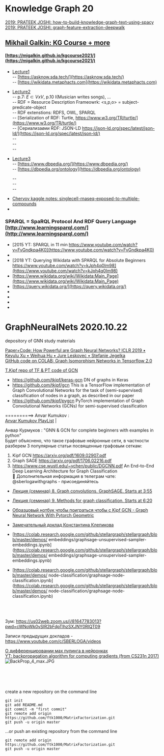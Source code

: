 # Knowledge Graph 20

[2019: PRATEEK JOSHI: how-to-build-knowledge-graph-text-using-spacy](https://www.analyticsvidhya.com/blog/2019/10/how-to-build-knowledge-graph-text-using-spacy/)<br>
[2019: PRATEEK JOSHI: graph-feature-extraction-deepwalk](https://www.analyticsvidhya.com/blog/2019/11/graph-feature-extraction-deepwalk/)<br>

## [Mikhail Galkin: KG Course + more](https://migalkin.github.io/)<br>
#### [https://migalkin.github.io/kgcourse2021/](https://migalkin.github.io/kgcourse2021/)<br>
 - [Lecture1](https://migalkin.github.io/kgcourse2021/assets/slides/Lecture1.pdf)<br>
     -- [https://asknow.sda.tech/](https://asknow.sda.tech/)<br>
     -- [https://wikidata.metaphacts.com](https://wikidata.metaphacts.com)<br>
 - [Lecture2](https://migalkin.github.io/kgcourse2021/assets/slides/Lecture2.pdf)<br>
     -- p.7: $E\subset VxV$, p.10 I(Musician writes songs), ...<br>
     -- RDF = Resource Description Frameowrk: <s,p,o> = subject-predicate-object<br>
     -- RDF extenstions: RDFS, OWL, SPARQL<br>
     -- [Serialization of RDF: Turtle,  https://www.w3.org/TR/turtle/](https://www.w3.org/TR/turtle/)<br>
     -- [Сериализаøии RDF: JSON-LD https://json-ld.org/spec/latest/json-ld/](https://json-ld.org/spec/latest/json-ld/)<br>
     -- []()<br>
     -- []()<br>
     -- []()<br>
 - [Lecture3](https://migalkin.github.io/kgcourse2021/assets/slides/Lecture3.pdf)<br>
     -- [https://www.dbpedia.org/](https://www.dbpedia.org/)<br>
     -- [https://dbpedia.org/ontology](https://dbpedia.org/ontology)<br>
     
     -- []()<br>
     -- []()<br>
     -- []()<br>
     
* [Chervov kaggle notes: singlecell-rnaseq-exposed-to-multiple-compounds](https://www.kaggle.com/alexandervc/singlecell-rnaseq-exposed-to-multiple-compounds/discussion/220461)<br>
* []()<br>

### SPARQL = SpaRQL Protocol And RDF Query Language [http://www.learningsparql.com/](http://www.learningsparql.com/)<br>
* [2015 YT: SPARQL in 11 min   https://www.youtube.com/watch?v=FvGndkpa4K0](https://www.youtube.com/watch?v=FvGndkpa4K0)<br>
* <br>
* [2018 YT: Querying Wikidata with SPARQL for Absolute Beginners https://www.youtube.com/watch?v=kJph4q0Im98](https://www.youtube.com/watch?v=kJph4q0Im98)<br>
* [https://www.wikidata.org/wiki/Wikidata:Main_Page](https://www.wikidata.org/wiki/Wikidata:Main_Page)<br>
* [https://query.wikidata.org/](https://query.wikidata.org/)<br>
* []()<br>
* []()<br>
* []()<br>
* []()<br>










# GraphNeuralNets 2020.10.22

depository of GNN study materials

[Paper+Code: How Powerful are Graph Neural Networks? ICLR 2019 • Keyulu Xu • Weihua Hu • Jure Leskovec • Stefanie Jegelka](https://arxiv.org/abs/1810.00826)<br>
[GitHub code on COLAB: Graph Isomorphism Networks in Tensorflow 2.0](https://github.com/calciver/Graph-Isomorphism-Networks/blob/master/Tensorflow_2_0_Graph_Isomorphism_Networks_(GIN).ipynb)<br>



[T.Kipf repo of TF & PT code of GCN](https://github.com/tkipf)<br>
- https://github.com/tkipf/keras-gcn  DN of graphs in Keras
- https://github.com/tkipf/gcn   This is a TensorFlow implementation of Graph Convolutional Networks for the task of (semi-supervised) classification of nodes in a graph, as described in our paper
- https://github.com/tkipf/pygcn PyTorch implementation of Graph Convolutional Networks (GCNs) for semi-supervised classification

==========> Anvar Kumukov : <br>
<a href="https://www.youtube.com/playlist?list=PLiptW-XRuYFXTlSmu4qR7dmVXe6eFelV9"> Anvar Kumukov PlayList</A> |<br>

Aнвар Курмуков :   "GNN & GCN for complete beginners with examples in python"<br>
Будет объяснено, что такое графовые нейронные сети, в частности разберем 3 популярные статьи посвященные графовым сеткам:<br>
1. Kipf GCN https://arxiv.org/pdf/1609.02907.pdf<br>
2. Graph SAGE https://arxiv.org/pdf/1706.02216.pdf<br>
3. https://www.cse.wustl.edu/~ychen/public/DGCNN.pdf  An End-to-End Deep Learning Architecture for Graph Classification<br>
📝 Дополнительная информация в телеграм чате: @sberlogawithgraphs - присоединяйтесь<br>
* [Лекция (семинар) 8. Graph convolutions. GraphSAGE. Starts at 3:55](https://www.youtube.com/watch?reload=9&v=w0Y8TEUArkI&feature=youtu.be)<br>
* [Лекция (семинар) 9. Methods for graph classification. Starts at 6:20](https://www.youtube.com/watch?v=oTio7AjMCB8&feature=youtu.be)<br>
* [Образцовый нотбук чтобы поиграться чтобы с Kipf GCN  - Graph Neural Network With Pytorch Geometric](https://www.kaggle.com/jameschapman19/openvaccine-gcn)<br>
* [Замечательный доклад Константина Клепикова](https://www.youtube.com/watch?v=Hf7RYjxLemY)<br>
* [https://colab.research.google.com/github/stellargraph/stellargraph/blob/master/demos/
embeddings/graphsage-unsupervised-sampler-embeddings.ipynb](https://colab.research.google.com/github/stellargraph/stellargraph/blob/master/demos/
embeddings/graphsage-unsupervised-sampler-embeddings.ipynb)<br>

* [https://colab.research.google.com/github/stellargraph/stellargraph/blob/master/demos/
node-classification/graphsage-node-classification.ipynb](https://colab.research.google.com/github/stellargraph/stellargraph/blob/master/demos/
node-classification/graphsage-node-classification.ipynb)<br>
[]()<br>
[]()<br>
[]()<br>

Зум: https://us02web.zoom.us/j/81647783013?pwd=cWNoWk0vSlR2bFdpTlhzSXJNY0RlQT09<br>

Записи предыдущих докладов - https://www.youtube.com/c/SBERLOGA/videos<br>

[О дифференцировании мах пулинга в нейронках](https://datascience.stackexchange.com/questions/11699/backprop-through-max-pooling-layers)<br>
[YT: backpropagation algorithm for computing gradients (from CS231n 2017)](https://www.youtube.com/watch?list=PLC1qU-LWwrF64f4QKQT-Vg5Wr4qEE1Zxk&t=1964&v=d14TUNcbn1k&feature=youtu.be)<br>
![BackProp_4_max.JPG](BackProp_4_max.JPG)
[]()<br>
[]()<br>
[]()<br>
[]()<br>
[]()<br>


create a new repository on the command line

    git init
    git add README.md
    git commit -m "first commit"
    git remote add origin https://github.com/ftk1000/MatrixFactorization.git
    git push -u origin master

…or push an existing repository from the command line

    git remote add origin https://github.com/ftk1000/MatrixFactorization.git
    git push -u origin master
